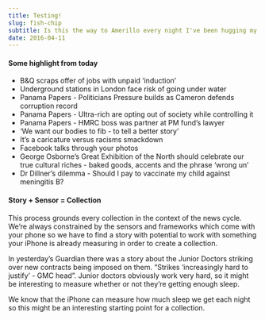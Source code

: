 ```yaml
---
title: Testing!
slug: fish-chip
subtitle: Is this the way to Amerillo every night I've been hugging my pillow?
date: 2016-04-11
---
```


#### Some highlight from today

- B&Q scraps offer of jobs with unpaid ‘induction’
- Underground stations in London face risk of going under water
- Panama Papers - Politicians Pressure builds as Cameron defends corruption record 
- Panama Papers - Ultra-rich are opting out of society while controlling it
- Panama Papers - HMRC boss was partner at PM fund’s lawyer 
- ‘We want our bodies to fib - to tell a better story’ 
- It’s a caricature versus racisms smackdown 
- Facebook talks through your photos 
- George Osborne’s Great Exhibition of the North should celebrate our true cultural riches - baked goods, accents and the phrase ‘wrong un’ 
- Dr Dillner’s dilemma - Should I pay to vaccinate my child against meningitis B? 

#### Story + Sensor = Collection

This process grounds every collection in the context of the news cycle. We’re always constrained by the sensors and frameworks which come with your phone so we have to find a story with potential to work with something your iPhone is already measuring in order to create a collection. 

In yesterday’s Guardian there was a story about the Junior Doctors striking over new contracts being imposed on them. “Strikes ‘increasingly hard to justify’ - GMC head”. Junior doctors obviously work very hard, so it might be interesting to measure whether or not they’re getting enough sleep. 

We know that the iPhone can measure how much sleep we get each night so this might be an interesting starting point for a collection. 

